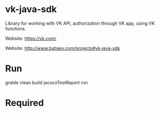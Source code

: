 vk-java-sdk
==========

Library for working with VK API, authorization through VK app, using VK functions.

Website: https://vk.com/

Website: http://www.batiaev.com/projects#vk-java-sdk

Run
===
gralde clean build jacocoTestReport run

Required
========
